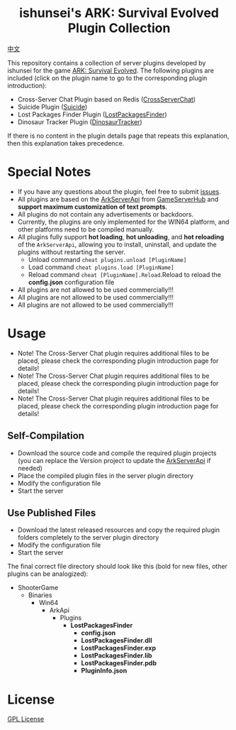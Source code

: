 <h1 align="center"> ishunsei's ARK: Survival Evolved Plugin Collection </h1>

<a href="README-cn.md">中文</a>

This repository contains a collection of server plugins developed by ishunsei for the game [ARK: Survival Evolved](https://store.steampowered.com/app/346110/ARK_Survival_Evolved/). The following plugins are included (click on the plugin name to go to the corresponding plugin introduction):

- Cross-Server Chat Plugin based on Redis (<a href="CrossServerChat/README-en.md">CrossServerChat</a>)
- Suicide Plugin (<a href="Suicide/README-en.md">Suicide</a>)
- Lost Packages Finder Plugin (<a href="LostPackagesFinder/README-en.md">LostPackagesFinder</a>)
- Dinosaur Tracker Plugin (<a href="DinosaurTracker/README-en.md">DinosaurTracker</a>)

If there is no content in the plugin details page that repeats this explanation, then this explanation takes precedence.

# Special Notes
- If you have any questions about the plugin, feel free to submit <a href="issues">issues</a>.
- All plugins are based on the [ArkServerApi](https://gameservershub.com/forums/resources/ark-server-api.12/) from [GameServerHub](https://gameservershub.com/) and **support maximum customization of text prompts**.
- All plugins do not contain any advertisements or backdoors.
- Currently, the plugins are only implemented for the WIN64 platform, and other platforms need to be compiled manually.
- All plugins fully support **hot loading**, **hot unloading**, and **hot reloading** of the `ArkServerApi`, allowing you to install, uninstall, and update the plugins without restarting the server.
  - Unload command `cheat plugins.unload [PluginName]`
  - Load command `cheat plugins.load [PluginName]`
  - Reload command `cheat [PluginName].Reload`.Reload to reload the **config.json** configuration file
- All plugins are not allowed to be used commercially!!!
- All plugins are not allowed to be used commercially!!!
- All plugins are not allowed to be used commercially!!!


# Usage
- Note! The Cross-Server Chat plugin requires additional files to be placed, please check the corresponding plugin introduction page for details!
- Note! The Cross-Server Chat plugin requires additional files to be placed, please check the corresponding plugin introduction page for details!
- Note! The Cross-Server Chat plugin requires additional files to be placed, please check the corresponding plugin introduction page for details!

## Self-Compilation
- Download the source code and compile the required plugin projects (you can replace the Version project to update the [ArkServerApi](https://gameservershub.com/forums/resources/ark-server-api.12/) if needed)
- Place the compiled plugin files in the server plugin directory
- Modify the configuration file
- Start the server

## Use Published Files
- Download the latest released resources and copy the required plugin folders completely to the server plugin directory
- Modify the configuration file
- Start the server

The final correct file directory should look like this (bold for new files, other plugins can be analogized):
- ShooterGame
  - Binaries
    - Win64
      - ArkApi
        - Plugins
          - **LostPackagesFinder**
            - **config.json**
            - **LostPackagesFinder.dll**
            - **LostPackagesFinder.exp**
            - **LostPackagesFinder.lib**
            - **LostPackagesFinder.pdb**
            - **PluginInfo.json**

# License
[GPL License](https://opensource.org/license/gpl-3-0)